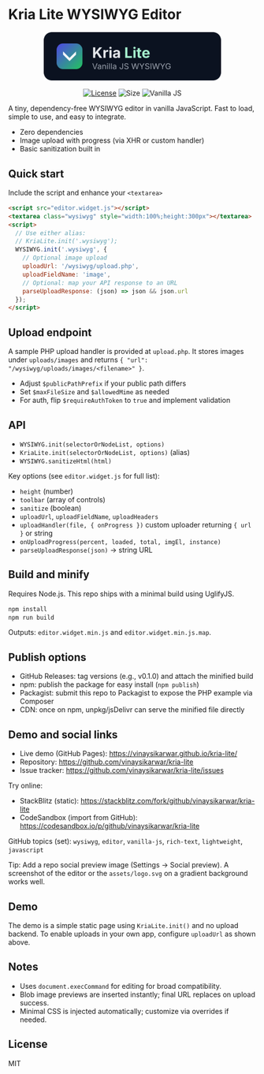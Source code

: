 # Kria Lite WYSIWYG Editor

<p align="center">
  <img src="assets/logo.svg" alt="Kria Lite logo" width="360" />
</p>

<p align="center">
  <a href="LICENSE"><img alt="License" src="https://img.shields.io/badge/license-MIT-green.svg" /></a>
  <img alt="Size" src="https://img.shields.io/badge/minified%20%2B%20gz-~3–6KB*-informational" />
  <img alt="Vanilla JS" src="https://img.shields.io/badge/vanilla-JS-blue" />
</p>

A tiny, dependency-free WYSIWYG editor in vanilla JavaScript. Fast to load, simple to use, and easy to integrate.

- Zero dependencies
- Image upload with progress (via XHR or custom handler)
- Basic sanitization built in

## Quick start

Include the script and enhance your `<textarea>`

```html
<script src="editor.widget.js"></script>
<textarea class="wysiwyg" style="width:100%;height:300px"></textarea>
<script>
  // Use either alias:
  // KriaLite.init('.wysiwyg');
  WYSIWYG.init('.wysiwyg', {
    // Optional image upload
    uploadUrl: '/wysiwyg/upload.php',
    uploadFieldName: 'image',
    // Optional: map your API response to an URL
    parseUploadResponse: (json) => json && json.url
  });
</script>
```

## Upload endpoint

A sample PHP upload handler is provided at `upload.php`. It stores images under `uploads/images` and returns `{ "url": "/wysiwyg/uploads/images/<filename>" }`.

- Adjust `$publicPathPrefix` if your public path differs
- Set `$maxFileSize` and `$allowedMime` as needed
- For auth, flip `$requireAuthToken` to `true` and implement validation

## API

- `WYSIWYG.init(selectorOrNodeList, options)`
- `KriaLite.init(selectorOrNodeList, options)` (alias)
- `WYSIWYG.sanitizeHtml(html)`

Key options (see `editor.widget.js` for full list):
- `height` (number)
- `toolbar` (array of controls)
- `sanitize` (boolean)
- `uploadUrl`, `uploadFieldName`, `uploadHeaders`
- `uploadHandler(file, { onProgress })` custom uploader returning `{ url }` or string
- `onUploadProgress(percent, loaded, total, imgEl, instance)`
- `parseUploadResponse(json)` -> string URL

## Build and minify

Requires Node.js. This repo ships with a minimal build using UglifyJS.

```bash
npm install
npm run build
```

Outputs: `editor.widget.min.js` and `editor.widget.min.js.map`.

## Publish options

- GitHub Releases: tag versions (e.g., v0.1.0) and attach the minified build
- npm: publish the package for easy install (`npm publish`)
- Packagist: submit this repo to Packagist to expose the PHP example via Composer
- CDN: once on npm, unpkg/jsDelivr can serve the minified file directly

## Demo and social links

- Live demo (GitHub Pages): https://vinaysikarwar.github.io/kria-lite/
- Repository: https://github.com/vinaysikarwar/kria-lite
- Issue tracker: https://github.com/vinaysikarwar/kria-lite/issues

Try online:
- StackBlitz (static): https://stackblitz.com/fork/github/vinaysikarwar/kria-lite
- CodeSandbox (import from GitHub): https://codesandbox.io/p/github/vinaysikarwar/kria-lite

GitHub topics (set): `wysiwyg`, `editor`, `vanilla-js`, `rich-text`, `lightweight`, `javascript`

Tip: Add a repo social preview image (Settings → Social preview). A screenshot of the editor or the `assets/logo.svg` on a gradient background works well.

## Demo

The demo is a simple static page using `KriaLite.init()` and no upload backend. To enable uploads in your own app, configure `uploadUrl` as shown above.

## Notes

- Uses `document.execCommand` for editing for broad compatibility.
- Blob image previews are inserted instantly; final URL replaces on upload success.
- Minimal CSS is injected automatically; customize via overrides if needed.

## License

MIT
